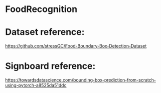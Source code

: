 # FoodRecognition

# Dataset reference: 
https://github.com/stressGC/Food-Boundary-Box-Detection-Dataset

# Signboard reference: 
https://towardsdatascience.com/bounding-box-prediction-from-scratch-using-pytorch-a8525da51ddc
